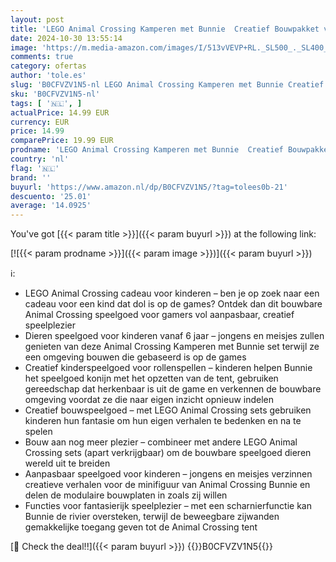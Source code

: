 ```yaml
---
layout: post
title: 'LEGO Animal Crossing Kamperen met Bunnie  Creatief Bouwpakket voor Kinderen  Set met het Speelgoed Konijn uit de Game  plus Tent  Cadeau voor Meisjes en Jongens vanaf 6 jaar 77047'
date: 2024-10-30 13:55:14
image: 'https://m.media-amazon.com/images/I/513vVEVP+RL._SL500_._SL400_.jpg'
comments: true
category: ofertas
author: 'tole.es'
slug: 'B0CFVZV1N5-nl LEGO Animal Crossing Kamperen met Bunnie Creatief...'
sku: 'B0CFVZV1N5-nl'
tags: [ '🇳🇱', ]
actualPrice: 14.99 EUR
currency: EUR
price: 14.99
comparePrice: 19.99 EUR
prodname: 'LEGO Animal Crossing Kamperen met Bunnie  Creatief Bouwpakket voor Kinderen  Set met het Speelgoed Konijn uit de Game  plus Tent  Cadeau voor Meisjes en Jongens vanaf 6 jaar 77047'
country: 'nl'
flag: '🇳🇱'
brand: ''
buyurl: 'https://www.amazon.nl/dp/B0CFVZV1N5/?tag=tolees0b-21'
descuento: '25.01'
average: '14.0925'
---
```


You've got [{{< param title >}}]({{< param buyurl >}}) at the following link:

[![{{< param prodname >}}]({{< param image >}})]({{< param buyurl >}})

ℹ️:

- LEGO Animal Crossing cadeau voor kinderen – ben je op zoek naar een cadeau voor een kind dat dol is op de games? Ontdek dan dit bouwbare Animal Crossing speelgoed voor gamers vol aanpasbaar, creatief speelplezier
- Dieren speelgoed voor kinderen vanaf 6 jaar – jongens en meisjes zullen genieten van deze Animal Crossing Kamperen met Bunnie set terwijl ze een omgeving bouwen die gebaseerd is op de games
- Creatief kinderspeelgoed voor rollenspellen – kinderen helpen Bunnie het speelgoed konijn met het opzetten van de tent, gebruiken gereedschap dat herkenbaar is uit de game en verkennen de bouwbare omgeving voordat ze die naar eigen inzicht opnieuw indelen
- Creatief bouwspeelgoed – met LEGO Animal Crossing sets gebruiken kinderen hun fantasie om hun eigen verhalen te bedenken en na te spelen
- Bouw aan nog meer plezier – combineer met andere LEGO Animal Crossing sets (apart verkrijgbaar) om de bouwbare speelgoed dieren wereld uit te breiden
- Aanpasbaar speelgoed voor kinderen – jongens en meisjes verzinnen creatieve verhalen voor de minifiguur van Animal Crossing Bunnie en delen de modulaire bouwplaten in zoals zij willen
- Functies voor fantasierijk speelplezier – met een scharnierfunctie kan Bunnie de rivier oversteken, terwijl de beweegbare zijwanden gemakkelijke toegang geven tot de Animal Crossing tent

[🛒 Check the deal!!]({{< param buyurl >}})
{{<world>}}B0CFVZV1N5{{</world>}}
